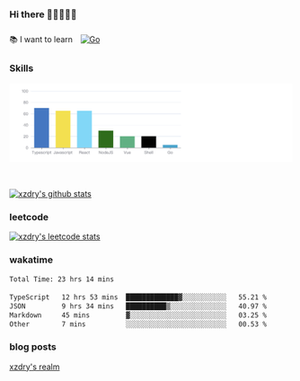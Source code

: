 ### Hi there 👋👋👋👋👋

 :books: I want to learn <a href="https://go.dev/" target="_blank"><img style="margin: 10px" src="https://profilinator.rishav.dev/skills-assets/go-original.svg" alt="Go" height="50" /></a>  

### Skills
![](img/2022-09-05-22-04-20.png)

<br />

[![xzdry's github stats](https://github-readme-stats.vercel.app/api?username=xzdry&count_private=true&show_icons=true&theme=vue)](https://github.com/xzdry)

### leetcode
[![xzdry's leetcode stats](https://leetcard.jacoblin.cool/xzdry-2?theme=light&font=Anek%20Kannada&site=cn)](https://leetcode.cn/u/xzdry-2/)

### wakatime
<!--START_SECTION:waka-->

```text
Total Time: 23 hrs 14 mins

TypeScript   12 hrs 53 mins  █████████████▓░░░░░░░░░░░   55.21 %
JSON         9 hrs 34 mins   ██████████▒░░░░░░░░░░░░░░   40.97 %
Markdown     45 mins         ▓░░░░░░░░░░░░░░░░░░░░░░░░   03.25 %
Other        7 mins          ░░░░░░░░░░░░░░░░░░░░░░░░░   00.53 %
```

<!--END_SECTION:waka-->

### blog posts
[xzdry's realm](https://www.justdry.net/)
